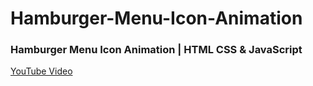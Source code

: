 # Hamburger-Menu-Icon-Animation

###  Hamburger Menu Icon Animation | HTML CSS & JavaScript
[YouTube Video](https://youtu.be/GmJtmn0vyHg)
